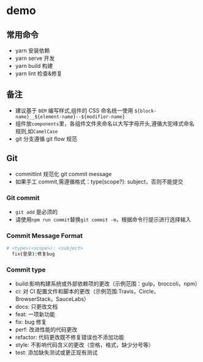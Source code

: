 # demo

## 常用命令

-   yarn 安装依赖
-   yarn serve 开发
-   yarn build 构建
-   yarn lint 检查&修复

## 备注

-   建议基于 `BEM` 编写样式,组件的 CSS 命名统一使用 `${block-name}__${element-name}--${modifier-name}`
-   组件放`components`里，各组件文件夹命名以大写字母开头,遵循大驼峰式命名规则,如`CamelCase`
-   git 分支遵循 git flow 规范

## Git

-   commitlint 规范化 git commit message
-   如果手工 commit,需遵循格式：type(scope?): subject，否则不能提交

### Git commit

-   `git add` 是必须的
-   请使用`npm run commit`替换`git commit -m`，根据命令行提示进行选择输入

### Commit Message Format

```bash
# <type>(<scope>): <subject>
  fix(登录):修复bug
```

### Commit type

-   build:影响构建系统或外部依赖项的更改（示例范围：gulp，broccoli，npm）
-   ci: 对 CI 配置文件和脚本的更改（示例范围:Travis，Circle，BrowserStack，SauceLabs）
-   docs: 只更改文档
-   feat: 一项新功能
-   fix: bug 修复
-   perf: 改进性能的代码更改
-   refactor: 代码更改既不修复错误也不添加功能
-   style: 不影响代码含义的更改（空格，格式，缺少分号等）
-   test: 添加缺失测试或更正现有测试
